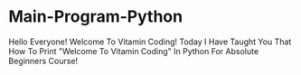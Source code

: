 # Main-Program-Python
Hello Everyone! Welcome To Vitamin Coding! Today I Have Taught You That How To Print "Welcome To Vitamin Coding" In Python For Absolute Beginners Course!
